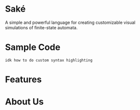# Saké

A simple and powerful language for creating customizable visual simulations of finite-state automata.

# Sample Code

```
idk how to do custom syntax highlighting
```

# Features

# About Us
